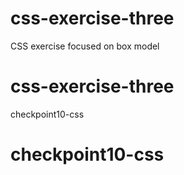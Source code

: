 # css-exercise-three
CSS exercise focused on box model
# css-exercise-three
 checkpoint10-css
# checkpoint10-css
